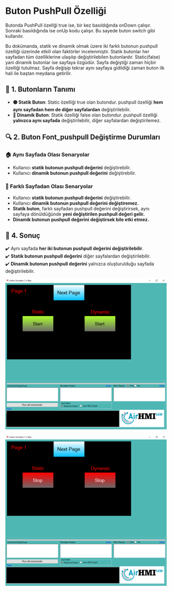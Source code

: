 # Buton PushPull Özelliği

Butonda PushPull özellği true ise, bir kez basıldığında onDown çalışır. Sonraki basıldığında ise onUp kodu çalışır. Bu sayede buton switch gibi kullanılır.

Bu dokümanda, statik ve dinamik olmak üzere iki farklı butonun pushpull özelliği üzerinde etkili olan faktörler incelenmiştir.
Statik butonlar her sayfadan tüm özelliklerine ulaşılıp değiştirilebilen butonlardır. Static(false) yani dinamik butonlar ise sayfaya özgüdür.
Sayfa değiştiği zaman hiçbir özelliği tutulmaz. Sayfa değişip tekrar aynı sayfaya gidildiği zaman buton ilk hali ile baştan meydana getirilir. 

## 📌 1. Butonların Tanımı
- **🟢 Statik Buton**: Static özelliği true olan butondur. pushpull özelliği **hem aynı sayfadan hem de diğer sayfalardan** değiştirilebilir.
- **🔵 Dinamik Buton**: Statik özelliği false olan butondur. pushpull  özelliği **yalnızca aynı sayfada** değiştirilebilir, diğer sayfalardan değiştirilemez.

## 🔍 2. Buton Font_pushpull Değiştirme Durumları
### 🏠 Aynı Sayfada Olası Senaryolar
- Kullanıcı **statik butonun pushpull değerini** değiştirebilir.
- Kullanıcı **dinamik butonun pushpull değerini** değiştirebilir.


### 🔄 Farklı Sayfadan Olası Senaryolar
- Kullanıcı **statik butonun pushpull değerini** değiştirebilir.
- Kullanıcı **dinamik butonun pushpull değerini değiştiremez.**
- **Statik buton**, farklı sayfadan pushpull değerini değiştirirsek, aynı sayfaya dönüldüğünde **yeni değiştirilen pushpull değeri gelir.**
- **Dinamik butonun pushpull değerini değiştirsek bile etki etmez.**

## 🎯 4. Sonuç
✔️ Aynı sayfada **her iki butonun pushpull değerini değiştirilebilir**.  
✔️ **Statik butonun pushpull değerini** diğer sayfalardan değiştirilebilir.  
✔️ **Dinamik butonun pushpull değerini** yalnızca oluşturulduğu sayfada değiştirilebilir.  


![Açıklama Metni](1.png)




![Açıklama Metni](2.png)
